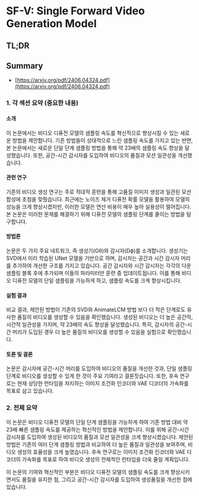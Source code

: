 # SF-V: Single Forward Video Generation Model
## TL;DR
## Summary
- [https://arxiv.org/pdf/2406.04324.pdf](https://arxiv.org/pdf/2406.04324.pdf)

### 1. 각 섹션 요약 (중요한 내용)

#### 소개
이 논문에서는 비디오 디퓨전 모델의 샘플링 속도를 혁신적으로 향상시킬 수 있는 새로운 방법을 제안합니다. 기존 방법들이 상대적으로 느린 샘플링 속도를 가지고 있는 반면, 본 논문에서는 새로운 단일 단계 샘플링 방법을 통해 약 23배의 샘플링 속도 향상을 달성했습니다. 또한, 공간-시간 감시자를 도입하여 비디오의 품질과 모션 일관성을 개선했습니다.

#### 관련 연구
기존의 비디오 생성 연구는 주로 적대적 훈련을 통해 고품질 이미지 생성과 일관된 모션 합성에 초점을 맞췄습니다. 최근에는 노이즈 제거 디퓨전 확률 모델을 활용하여 모델의 성능을 크게 향상시켰지만, 이러한 모델은 연산 비용이 매우 높아 실용성이 떨어집니다. 본 논문은 이러한 문제를 해결하기 위해 디퓨전 모델의 샘플링 단계를 줄이는 방법을 탐구합니다.

#### 방법론
논문은 두 가지 주요 네트워크, 즉 생성기(Gθ)와 감시자(Dϕ)를 소개합니다. 생성기는 SVD에서 미리 학습된 UNet 모델을 기반으로 하며, 감시자는 공간과 시간 감시자 머리를 추가하여 개선한 구조를 가지고 있습니다. 공간 감시자와 시간 감시자는 각각의 다운샘플링 블록 후에 추가되며 이들의 파라미터만 훈련 중 업데이트됩니다. 이를 통해 비디오 디퓨전 모델의 단일 샘플링을 가능하게 하고, 샘플링 속도를 크게 향상시킵니다.

#### 실험 결과
비교 결과, 제안된 방법이 기존의 SVD와 AnimateLCM 방법 보다 더 적은 단계로도 유사한 품질의 비디오를 생성할 수 있음을 확인했습니다. 생성된 비디오는 더 높은 공간적, 시간적 일관성을 가지며, 약 23배의 속도 향상을 달성했습니다. 특히, 감시자의 공간-시간 머리가 도입된 경우 더 높은 품질의 비디오를 생성할 수 있음을 실험으로 확인했습니다.

#### 토론 및 결론
논문은 감시자에 공간-시간 머리를 도입하여 비디오의 품질을 개선한 것과, 단일 샘플링 단계로 비디오를 생성할 수 있게 한 것이 주요 기여라고 결론짓습니다. 또한, 후속 연구로는 현재 상당한 런타임을 차지하는 이미지 조건화 인코더와 VAE 디코더의 가속화를 목표로 삼고 있습니다.

### 2. 전체 요약
이 논문은 비디오 디퓨전 모델의 단일 단계 샘플링을 가능하게 하여 기존 방법 대비 약 23배 빠른 샘플링 속도를 제공하는 혁신적인 방법을 제안합니다. 이를 위해 공간-시간 감시자를 도입하여 생성된 비디오의 품질과 모션 일관성을 크게 향상시켰습니다. 제안된 방법은 기존의 여러 단계 샘플링 방법과 비교하여 더 높은 품질과 일관성을 보여주며, 비디오 생성의 효율성을 크게 높였습니다. 후속 연구로는 이미지 조건화 인코더와 VAE 디코더의 가속화를 목표로 하여 비디오 생성의 전체적인 런타임을 더욱 줄일 계획입니다. 

이 논문의 기여와 혁신적인 부분은 비디오 디퓨전 모델의 샘플링 속도를 크게 향상시키면서도 품질을 유지한 점, 그리고 공간-시간 감시자를 도입하여 생성품질을 개선한 점에 있습니다.